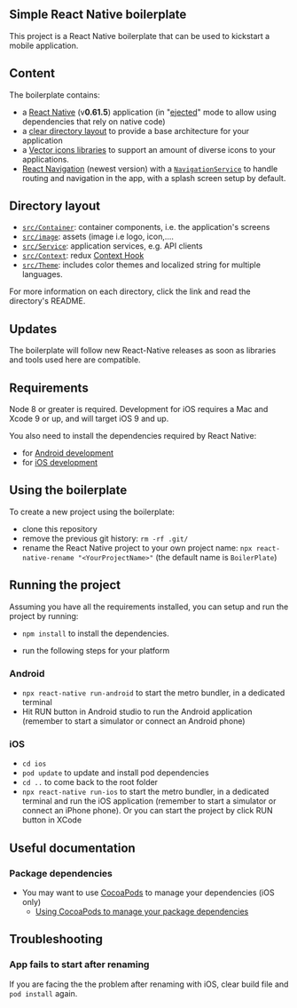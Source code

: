 ## Simple React Native boilerplate


This project is a React Native boilerplate that can be used to kickstart a mobile application.

## Content

The boilerplate contains:

- a [React Native](https://facebook.github.io/react-native/) (v**0.61.5**) application (in "[ejected](https://github.com/react-community/create-react-native-app/blob/master/EJECTING.md)" mode to allow using dependencies that rely on native code)
- a [clear directory layout](#directory-layout) to provide a base architecture for your application
- a [Vector icons libraries](https://github.com/oblador/react-native-vector-icons) to support an amount of diverse icons to your applications.
- [React Navigation](https://reactnavigation.org/) (newest version) with a [`NavigationService`](App/Services/NavigationService.js) to handle routing and navigation in the app, with a splash screen setup by default.

## Directory layout

- [`src/Container`](src/Container): container components, i.e. the application's screens
- [`src/image`](src/image): assets (image i.e logo, icon,....
- [`src/Service`](src/Service): application services, e.g. API clients
- [`src/Context`](src/Context): redux [Context Hook](https://reactjs.org/docs/context.html)
- [`src/Theme`](src/Theme): includes color themes and localized string for multiple languages.

For more information on each directory, click the link and read the directory's README.

## Updates

The boilerplate will follow new React-Native releases as soon as libraries and tools used here are compatible.

## Requirements

Node 8 or greater is required. Development for iOS requires a Mac and Xcode 9 or up, and will target iOS 9 and up.

You also need to install the dependencies required by React Native:

- for [Android development](https://facebook.github.io/react-native/docs/getting-started.html#installing-dependencies-3)
- for [iOS development](https://facebook.github.io/react-native/docs/getting-started.html#installing-dependencies)


## Using the boilerplate

To create a new project using the boilerplate:

- clone this repository
- remove the previous git history: `rm -rf .git/`
- rename the React Native project to your own project name: `npx react-native-rename "<YourProjectName>"` (the default name is `BoilerPlate`)

## Running the project

Assuming you have all the requirements installed, you can setup and run the project by running:

- `npm install` to install the dependencies.
  
- run the following steps for your platform

### Android

- `npx react-native run-android` to start the metro bundler, in a dedicated terminal
- Hit RUN button in Android studio to run the Android application (remember to start a simulator or connect an Android phone)

### iOS

- `cd ios`
- `pod update` to update and install pod dependencies
- `cd ..` to come back to the root folder
- `npx react-native run-ios` to start the metro bundler, in a dedicated terminal and run the iOS application (remember to start a simulator or connect an iPhone phone). Or you can start the project by click RUN button in XCode

## Useful documentation


### Package dependencies

- You may want to use [CocoaPods](https://cocoapods.org/) to manage your dependencies (iOS only) 
  - [Using CocoaPods to manage your package dependencies](docs/setup%20cocoapods.md)
  
  
## Troubleshooting

### App fails to start after renaming

If you are facing the the problem after renaming with iOS, clear build file and `pod install` again.







